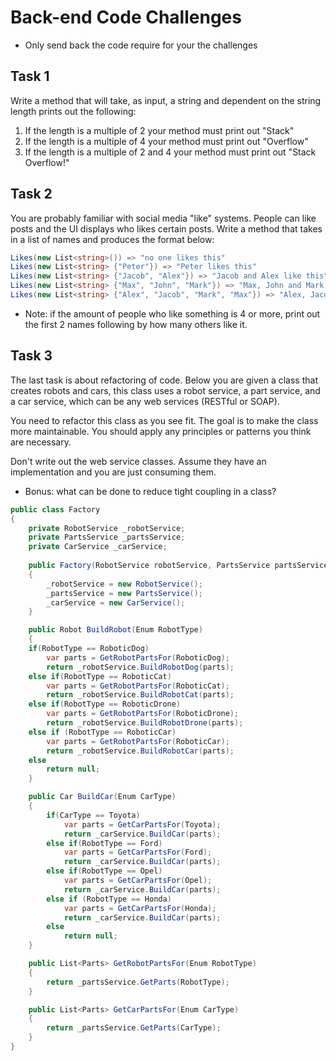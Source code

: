 # Back-end Code Challenges
* Only send back the code require for your the challenges

## Task 1
Write a method that will take, as input, a string and dependent on the string length prints out the following:
1. If the length is a multiple of 2 your method must print out "Stack"
2. If the length is a multiple of 4 your method must print out "Overflow"
3. If the length is a multiple of 2 and 4 your method must print out "Stack Overflow!"
## Task 2

You are probably familiar with social media "like" systems. People can like posts and the UI displays who likes certain posts.
Write a method that takes in a list of names and produces the format below:

```csharp
Likes(new List<string>()) => "no one likes this"
Likes(new List<string> {"Peter"}) => "Peter likes this"
Likes(new List<string> {"Jacob", "Alex"}) => "Jacob and Alex like this"
Likes(new List<string> {"Max", "John", "Mark"}) => "Max, John and Mark like this"
Likes(new List<string> {"Alex", "Jacob", "Mark", "Max"}) => "Alex, Jacob and 2 others like this"
```

* Note: if the amount of people who like something is 4 or more, print out the first 2 names following by how many others like it.

## Task 3
The last task is about refactoring of code. Below you are given a class that creates robots and cars, this class uses a robot service, a part service, and a car service, which can be any web services (RESTful or SOAP).

You need to refactor this class as you see fit. The goal is to make the class more maintainable. You should apply any principles or patterns you think are necessary.

Don't write out the web service classes. Assume they have an implementation and you are just consuming them.

* Bonus: what can be done to reduce tight coupling in a class?

```csharp
public class Factory
{
    private RobotService _robotService;
    private PartsService _partsService;
    private CarService _carService;
    
    public Factory(RobotService robotService, PartsService partsService)
    {
        _robotService = new RobotService();
        _partsService = new PartsService();
        _carService = new CarService();
    }

    public Robot BuildRobot(Enum RobotType)
    {
    if(RobotType == RoboticDog)
        var parts = GetRobotPartsFor(RoboticDog);
        return _robotService.BuildRobotDog(parts);
    else if(RobotType == RoboticCat)
        var parts = GetRobotPartsFor(RoboticCat);
        return _robotService.BuildRobotCat(parts);
    else if(RobotType == RoboticDrone)
        var parts = GetRobotPartsFor(RoboticDrone);
        return _robotService.BuildRobotDrone(parts);
    else if (RobotType == RoboticCar)
        var parts = GetRobotPartsFor(RoboticCar);
        return _robotService.BuildRobotCar(parts);
    else
        return null;
    }

    public Car BuildCar(Enum CarType)
    {
        if(CarType == Toyota)
            var parts = GetCarPartsFor(Toyota);
            return _carService.BuildCar(parts);
        else if(RobotType == Ford)
            var parts = GetCarPartsFor(Ford);
            return _carService.BuildCar(parts);
        else if(RobotType == Opel)
            var parts = GetCarPartsFor(Opel);
            return _carService.BuildCar(parts);
        else if (RobotType == Honda)
            var parts = GetCarPartsFor(Honda);
            return _carService.BuildCar(parts);
        else
            return null;
    }

    public List<Parts> GetRobotPartsFor(Enum RobotType)
    {
        return _partsService.GetParts(RobotType);
    }

    public List<Parts> GetCarPartsFor(Enum CarType)
    {
        return _partsService.GetParts(CarType);
    }
}
```